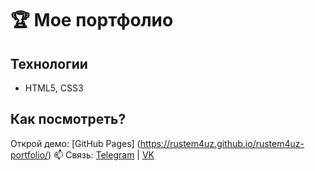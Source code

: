 # 🏆 Мое портфолио

## Технологии  
- HTML5, CSS3

## Как посмотреть?  
Открой демо: [GitHub Pages] (https://rustem4uz.github.io/rustem4uz-portfolio/)
📫 Связь: [Telegram](https://t.me/emir4uz) | [VK](https://vk.com/rustem4uz)  
